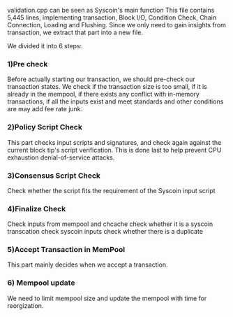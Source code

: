 validation.cpp can be seen as Syscoin's main function
This file contains 5,445 lines, implementing transaction, Block I/O, Condition Check, Chain Connection, Loading and Flushing.
Since we only need to gain insights from transaction, we extract that part into a new file.

We divided it into 6 steps:

### 1)Pre check
Before actually starting our transaction, we should pre-check our transaction states. 
We check if the transaction size is too small, if it is already in the mempool, if there exists any conflict with in-memory transactions, if all the inputs exist and meet standards and other conditions are may add fee rate junk.

### 2)Policy Script Check
This part checks input scripts and signatures, and check again against the current block tip's script verification. 
This is done last to help prevent CPU exhaustion denial-of-service attacks.

### 3)Consensus Script Check
Check whether the script fits the requirement of the Syscoin input script

### 4)Finalize Check
Check inputs from mempool and chcache
check whether it is a syscoin transcation
check syscoin inputs
check whether there is a duplicate

### 5)Accept Transaction in MemPool 
This part mainly decides when we accept a transaction.


### 6) Mempool update
We need to limit mempool size and update the mempool with time for reorgization.

